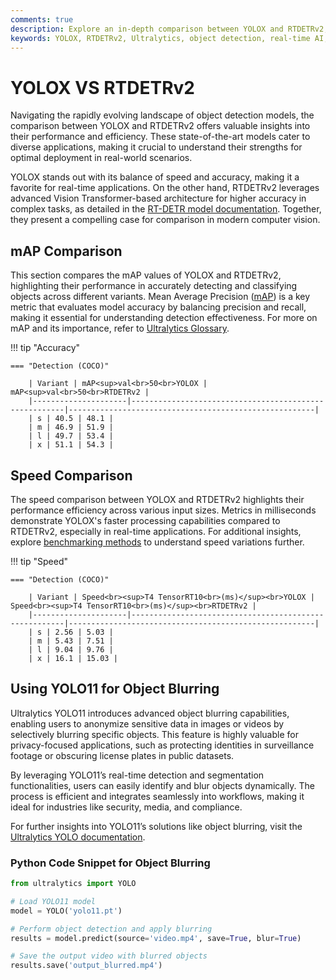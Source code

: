 ```yaml
---
comments: true
description: Explore an in-depth comparison between YOLOX and RTDETRv2, two cutting-edge models in real-time object detection and computer vision. Learn how these models excel in accuracy, speed, and adaptability for real-time AI and edge AI applications.
keywords: YOLOX, RTDETRv2, Ultralytics, object detection, real-time AI, edge AI, computer vision, model comparison
---
```


# YOLOX VS RTDETRv2

Navigating the rapidly evolving landscape of object detection models, the comparison between YOLOX and RTDETRv2 offers valuable insights into their performance and efficiency. These state-of-the-art models cater to diverse applications, making it crucial to understand their strengths for optimal deployment in real-world scenarios.

YOLOX stands out with its balance of speed and accuracy, making it a favorite for real-time applications. On the other hand, RTDETRv2 leverages advanced Vision Transformer-based architecture for higher accuracy in complex tasks, as detailed in the [RT-DETR model documentation](https://docs.ultralytics.com/reference/models/rtdetr/model/). Together, they present a compelling case for comparison in modern computer vision.


## mAP Comparison

This section compares the mAP values of YOLOX and RTDETRv2, highlighting their performance in accurately detecting and classifying objects across different variants. Mean Average Precision ([mAP](https://www.ultralytics.com/glossary/mean-average-precision-map)) is a key metric that evaluates model accuracy by balancing precision and recall, making it essential for understanding detection effectiveness. For more on mAP and its importance, refer to [Ultralytics Glossary](https://www.ultralytics.com/glossary/mean-average-precision-map).


!!! tip "Accuracy"

	=== "Detection (COCO)"

		| Variant | mAP<sup>val<br>50<br>YOLOX | mAP<sup>val<br>50<br>RTDETRv2 |
		|---------------------|-------------------------------------------------------|-------------------------------------------------------|
		| s | 40.5 | 48.1 |
		| m | 46.9 | 51.9 |
		| l | 49.7 | 53.4 |
		| x | 51.1 | 54.3 |
		

## Speed Comparison

The speed comparison between YOLOX and RTDETRv2 highlights their performance efficiency across various input sizes. Metrics in milliseconds demonstrate YOLOX's faster processing capabilities compared to RTDETRv2, especially in real-time applications. For additional insights, explore [benchmarking methods](https://docs.ultralytics.com/modes/benchmark/) to understand speed variations further.


!!! tip "Speed"

	=== "Detection (COCO)"

		| Variant | Speed<br><sup>T4 TensorRT10<br>(ms)</sup><br>YOLOX | Speed<br><sup>T4 TensorRT10<br>(ms)</sup><br>RTDETRv2 |
		|---------------------|-------------------------------------------------------|-------------------------------------------------------|
		| s | 2.56 | 5.03 |
		| m | 5.43 | 7.51 |
		| l | 9.04 | 9.76 |
		| x | 16.1 | 15.03 |

## Using YOLO11 for Object Blurring

Ultralytics YOLO11 introduces advanced object blurring capabilities, enabling users to anonymize sensitive data in images or videos by selectively blurring specific objects. This feature is highly valuable for privacy-focused applications, such as protecting identities in surveillance footage or obscuring license plates in public datasets.

By leveraging YOLO11’s real-time detection and segmentation functionalities, users can easily identify and blur objects dynamically. The process is efficient and integrates seamlessly into workflows, making it ideal for industries like security, media, and compliance.

For further insights into YOLO11’s solutions like object blurring, visit the [Ultralytics YOLO documentation](https://docs.ultralytics.com/guides/).

### Python Code Snippet for Object Blurring

```python
from ultralytics import YOLO

# Load YOLO11 model
model = YOLO('yolo11.pt')

# Perform object detection and apply blurring
results = model.predict(source='video.mp4', save=True, blur=True)

# Save the output video with blurred objects
results.save('output_blurred.mp4')
```

